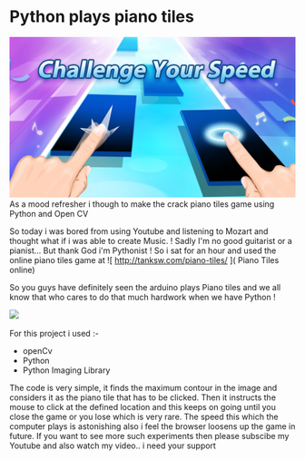 # Python plays piano tiles
![](https://raw.githubusercontent.com/bhargavyagnik/piano-tiles/master/img/piano_tiles.jpg)
As a mood refresher i though to make the crack piano tiles game using Python and Open CV

So today i was bored from using Youtube and listening to Mozart and thought what if i was able to create Music. !
Sadly I'm no good guitarist or a pianist... But thank God i'm Pythonist ! So i sat for an hour and used the online piano tiles game at  ![ http://tanksw.com/piano-tiles/ ]( Piano Tiles online)

So you guys have definitely seen the arduino plays Piano tiles and we all know that who cares to do that much hardwork when we have Python ! 


[![](http://img.youtube.com/vi/xXOSZ0u6Fyk/0.jpg)](http://www.youtube.com/watch?v=xXOSZ0u6Fyk "Arduino vs Piano Tiles")

For this project i used  :-
- openCv
- Python
- Python Imaging Library

The code is very simple, it finds the maximum contour in the image and considers it as the piano tile that has to be clicked.
Then it instructs the mouse to click at the defined location and this keeps on going until you close the game or you lose which is very rare.
The speed this which the computer plays is astonishing also i feel the browser loosens up the game in future.
If you want to see more such experiments then please subscibe my Youtube and also watch my video.. i need your support

